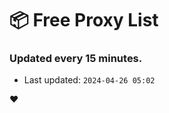# :package: Free Proxy List
### Updated every 15 minutes.

- Last updated: `2024-04-26 05:02`

:heart:
